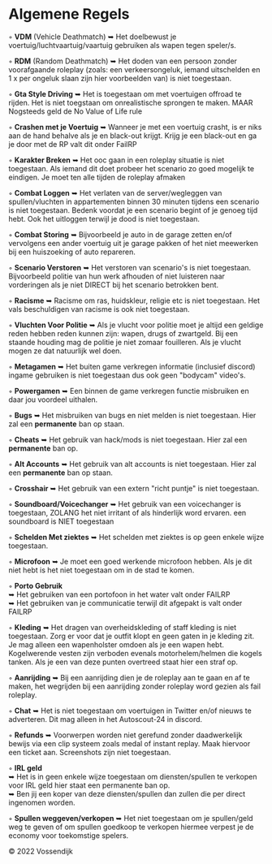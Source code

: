 # Algemene Regels

◦ <b>VDM</b> (Vehicle Deathmatch) ➥ Het doelbewust je voertuig/luchtvaartuig/vaartuig gebruiken als wapen tegen speler/s.

◦ <b>RDM</b> (Random Deathmatch) ➥ Het doden van een persoon zonder voorafgaande roleplay (zoals: een verkeersongeluk, iemand uitschelden en 1 x per ongeluk slaan zijn hier voorbeelden van) is niet toegestaan.

◦ <b>Gta Style Driving</b> ➥ Het is toegestaan om met voertuigen offroad te rijden. Het is niet toegstaan om onrealistische sprongen te maken. MAAR Nogsteeds geld de No Value of Life rule

◦ <b>Crashen met je Voertuig</b> ➥ Wanneer je met een voertuig crasht, is er niks aan de hand behalve als je en black-out krijgt. Krijg je een black-out en ga je door met de RP valt dit onder FailRP

◦ <b>Karakter Breken</b> ➥ Het ooc gaan in een roleplay situatie is niet toegestaan. Als iemand dit doet probeer het scenario zo goed mogelijk te eindigen. Je moet ten alle tijden de roleplay afmaken
 
◦ <b>Combat Loggen</b> ➥ Het verlaten van de server/wegleggen van spullen/vluchten in appartementen binnen 30 minuten tijdens een scenario is niet toegestaan. Bedenk voordat je een scenario begint of je genoeg tijd hebt. Ook het uitloggen terwijl je dood is niet toegestaan.

◦ <b>Combat Storing</b> ➥ Bijvoorbeeld je auto in de garage zetten en/of vervolgens een ander voertuig uit je garage pakken of het niet meewerken bij een huiszoeking of auto repareren.

◦ <b>Scenario Verstoren</b> ➥ Het verstoren van scenario's is niet toegestaan. Bijvoorbeeld politie van hun werk afhouden of niet luisteren naar vorderingen als je niet DIRECT bij het scenario betrokken bent. 

◦ <b>Racisme</b> ➥ Racisme om ras, huidskleur, religie etc is niet toegestaan. Het vals beschuldigen van racisme is ook niet toegestaan. 

◦ <b>Vluchten Voor Politie</b> ➥ Als je vlucht voor politie moet je altijd een geldige reden hebben reden kunnen zijn: wapen, drugs of zwartgeld. Bij een staande houding mag de politie je niet zomaar fouilleren. Als je vlucht mogen ze dat natuurlijk wel doen.

◦ <b>Metagamen</b> ➥ Het buiten game verkregen informatie (inclusief discord) ingame gebruiken is niet toegestaan dus ook geen "bodycam" video's. 

◦ <b>Powergamen</b> ➥ Een binnen de game verkregen functie misbruiken en daar jou voordeel uithalen.

◦ <b>Bugs</b> ➥ Het misbruiken van bugs en niet melden is niet toegestaan. Hier zal een <b>permanente</b> ban op staan.

◦ <b>Cheats</b> ➥ Het gebruik van hack/mods is niet toegestaan. Hier zal een <b>permanente</b> ban op.

◦ <b>Alt Accounts</b> ➥ Het gebruik van alt accounts is niet toegestaan. Hier zal een <b>permanente</b> ban op staan.

◦ <b>Crosshair</b> ➥ Het gebruik van een extern "richt puntje" is niet toegestaan. 

◦ <b>Soundboard/Voicechanger</b> ➥ Het gebruik van een voicechanger is toegestaan, ZOLANG het niet irritant of als hinderlijk word ervaren. een soundboard is NIET toegestaan

◦ <b>Schelden Met ziektes</b> ➥ Het schelden met ziektes is op geen enkele wijze toegestaan.

◦ <b>Microfoon</b> ➥ Je moet een goed werkende microfoon hebben. Als je dit niet hebt is het niet toegestaan om in de stad te komen.

◦ <b>Porto Gebruik</b>
<br> ➥ Het gebruiken van een portofoon in het water valt onder FAILRP
<br> ➥ Het gebruiken van je communicatie terwijl dit afgepakt is valt onder FAILRP 

◦ <b>Kleding</b> ➥ Het dragen van overheidskleding of staff kleding is niet toegestaan. Zorg er voor dat je outfit klopt en geen gaten in je kleding zit. Je mag alleen een wapenholster omdoen als je een wapen hebt. Kogelwerende vesten zijn verboden evenals motorhelem/helmen die kogels tanken. Als je een van deze punten overtreed staat hier een straf op.

◦ <b>Aanrijding</b> ➥ Bij een aanrijding dien je de roleplay aan te gaan en af te maken, het wegrijden bij een aanrijding zonder roleplay word gezien als fail roleplay.

◦ <b>Chat</b> ➥ Het is niet toegestaan om voertuigen in Twitter en/of nieuws te adverteren. Dit mag alleen in het Autoscout-24 in discord.

◦ <b>Refunds</b> ➥ Voorwerpen worden niet gerefund zonder daadwerkelijk bewijs via een clip systeem zoals medal of instant replay. Maak hiervoor een ticket aan. Screenshots zijn niet toegestaan.


◦ <b>IRL geld</b><br>
     ➥ Het is in geen enkele wijze toegestaan om diensten/spullen te verkopen voor IRL geld hier staat een permanente ban op.<br>
     ➥ Ben jij een koper van deze diensten/spullen dan zullen die per direct ingenomen worden.<br>

◦ <b>Spullen weggeven/verkopen</b> ➥ Het niet toegestaan om je spullen/geld weg te geven of om spullen goedkoop te verkopen hiermee verpest je de economy voor toekomstige spelers. 

© 2022 Vossendijk
